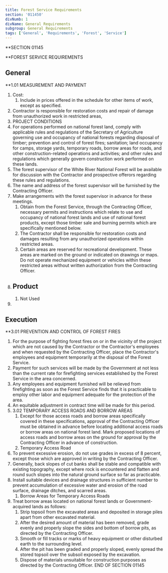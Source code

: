```yaml
---
title: Forest Service Requirements
section: '011450'
divNumb: 1
divName: General Requirements
subgroup: General Requirements
tags: ['General', 'Requirements', 'Forest', 'Service']
---
```



 **SECTION 01145

 **FOREST SERVICE REQUIREMENTS

## General


 **1.01 MEASUREMENT AND PAYMENT
   1. Cost:
       1. Include in prices offered in the schedule for other items of work, except as specified.
   1. Contractor is responsible for restoration costs and repair of damage from unauthorized work in restricted areas, 
02. PROJECT CONDITIONS
   1. For operations performed on national forest land, comply with applicable rules and regulations of the Secretary of Agriculture governing use and occupancy of national forests regarding disposal of timber; prevention and control of forest fires; sanitation; land occupancy for camps, storage yards, temporary roads, borrow areas for roads, and other construction-related operations and activities; and other rules and regulations which generally govern construction work performed on these lands.
   1. The forest supervisor of the White River National Forest will be available for discussion with the Contractor and prospective offerors regarding these rules and regulations.
1. The name and address of the forest supervisor will be furnished by the Contracting Officer.
2. Make arrangements with the forest supervisor in advance for these meetings.
   1. Obtain from the Forest Service, through the Contracting Officer, necessary permits and instructions which relate to use and occupancy of national forest lands and use of national forest products, except those timber sale and burning permits which are specifically mentioned below.
   1. The Contractor shall be responsible for restoration costs and damages resulting from any unauthorized operations within restricted areas.
   1. Certain areas are reserved for recreational development. These areas are marked on the ground or indicated on drawings or maps. Do not operate mechanized equipment or vehicles within these restricted areas without written authorization from the Contracting Officer.
1. ## Product
    1. Not Used
1. 

## Execution


 **3.01 PREVENTION AND CONTROL OF FOREST FIRES
   1. For the purpose of fighting forest fires on or in the vicinity of the project which are not caused by the Contractor or the Contractor's employees and when requested by the Contracting Officer, place the Contractor's employees and equipment temporarily at the disposal of the Forest Service.
1. Payment for such services will be made by the Government at not less than the current rate for firefighting services established by the Forest Service in the area concerned. 
2. Any employees and equipment furnished will be relieved from firefighting as soon as the Forest Service finds that it is practicable to employ other labor and equipment adequate for the protection of the area.
3. An equitable adjustment in contract time will be made for this period.
1. 3.02 TEMPORARY ACCESS ROADS AND BORROW AREAS
   1. Except for those access roads and borrow areas specifically covered in these specifications, approval of the Contracting Officer must be obtained in advance before locating additional access roads or borrow areas on national forest land. Mark proposed locations of access roads and borrow areas on the ground for approval by the Contracting Officer in advance of construction.
   1. Temporary Access Road
1. To prevent excessive erosion, do not use grades in excess of 8 percent, except those which are approved in writing by the Contracting Officer.
2. Generally, back slopes of cut banks shall be stable and compatible with existing topography, except where rock is encountered and flatten and round such slopes into the natural ground surface so far as practicable.
3. Install suitable devices and drainage structures in sufficient number to prevent accumulation of excessive water and erosion of the road surface, drainage ditches, and scarred areas.
   1. Borrow Areas for Temporary Access Roads
1. Treat borrow areas located on national forest lands or Government-acquired lands as follows:
      1. Strip topsoil from the excavated areas and deposited in storage piles apart from other excavated material.
      1. After the desired amount of material has been removed, grade evenly and properly slope the sides and bottom of borrow pits, as directed by the Contracting Officer.
      1. Smooth or fill tracks or marks of heavy equipment or other disturbed earth to the surrounding level.
      1. After the pit has been graded and properly sloped, evenly spread the stored topsoil over the subsoil exposed by the excavation.
      1. Dispose of materials unsuitable for construction purposes as directed by the Contracting Officer.
END OF SECTION 01145

